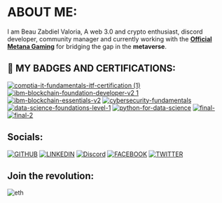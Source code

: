 # ABOUT ME:
I am Beau Zabdiel Valoria, A web 3.0 and crypto enthusiast, discord developer, community manager and currently working with the  [**Official Metana Gaming**](https://discord.gg/metanagaming) for bridging the gap in the **metaverse**.

## 📜 MY BADGES AND CERTIFICATIONS:

[![comptia-it-fundamentals-itf-certification (1)](https://user-images.githubusercontent.com/89659909/148480856-4d8774e2-0384-4410-8887-4d2249a4d864.png)](https://www.credly.com/badges/973a1b76-a9e3-483d-9cf1-4d0f470f2edd/public_url)
[![ibm-blockchain-foundation-developer-v2 1](https://user-images.githubusercontent.com/89659909/151186794-6ccd8268-d570-4b4d-82f9-b600ece3ed76.png)](https://www.credly.com/badges/81e90d2f-1166-4b17-9f37-a253f2bf6f94/public_url)
[![ibm-blockchain-essentials-v2](https://user-images.githubusercontent.com/89659909/148480859-13d3c1f1-64e7-45cf-b4fa-68094a8b456d.png)](https://www.credly.com/badges/6d68a78c-812b-4dbe-8c4b-51973c151ef0/public_url)
[![cybersecurity-fundamentals](https://user-images.githubusercontent.com/89659909/150621737-b29ea467-0701-4450-b4f5-a5610ae4ff7d.png)](https://www.credly.com/badges/e58ac97d-dec7-4935-8de3-76bce99a0805/public_url)
[![data-science-foundations-level-1](https://user-images.githubusercontent.com/89659909/148484202-1f0b5f16-c0bf-4fb2-8647-60e67c00b117.png)](https://www.credly.com/badges/4597cbbd-bf33-4f33-b11f-6785a0eac71e/public_url)
[![python-for-data-science](https://user-images.githubusercontent.com/89659909/148933708-0ffec9fb-a2b8-4841-9690-ec35d85c0a4c.png)](https://www.credly.com/badges/b43c0879-632a-43ed-b535-89124e76bd47/public_url)
[![final-](https://user-images.githubusercontent.com/89659909/149858953-1e5fe9c4-7dc7-49ce-8f2c-f9f31ea4e4f2.png)](https://showcase.ethglobal.com/nfthack2022/dop-io)
[![final-2](https://user-images.githubusercontent.com/89659909/149859453-35d3cf14-8f7b-43ec-8f25-93f61d492950.png)](https://app.poap.xyz/token/3578916)



## Socials:

[![GITHUB](https://img.shields.io/badge/GitHub-100000?style=for-the-badge&logo=github&logoColor=white "title-1" )](https://github.com/Zabbb)
[![LINKEDIN](https://img.shields.io/badge/LinkedIn-0077B5?style=for-the-badge&logo=linkedin&logoColor=white "title-2" )](https://www.linkedin.com/in/beau-zabdiel-valoria-495346210/)
[![Discord](https://img.shields.io/badge/Discord-7289DA?style=for-the-badge&logo=discord&logoColor=white)](https://discordapp.com/users/718247818795417714/)
[![FACEBOOK](https://img.shields.io/badge/Facebook-1877F2?style=for-the-badge&logo=facebook&logoColor=white "title-3" )](https://www.facebook.com/beauzabdiel.valoria06/)
[![TWITTER](https://img.shields.io/badge/Twitter-1DA1F2?style=for-the-badge&logo=twitter&logoColor=white)](https://twitter.com/ZabbZabbbbb)


## Join the revolution:

![eth](https://user-images.githubusercontent.com/89659909/148476756-c05ac72d-5cdf-466c-b2c9-441916eec132.gif)

